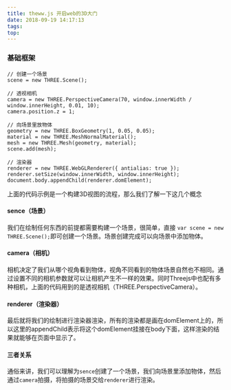 ```yaml
---
title: theww.js 开启web的3D大门
date: 2018-09-19 14:17:13
tags:
top:
---
```

### 基础框架

```
// 创建一个场景
scene = new THREE.Scene();

// 透视相机
camera = new THREE.PerspectiveCamera(70, window.innerWidth / window.innerHeight, 0.01, 10);
camera.position.z = 1;

// 向场景里放物体
geometry = new THREE.BoxGeometry(1, 0.05, 0.05);
material = new THREE.MeshNormalMaterial();
mesh = new THREE.Mesh(geometry, material);
scene.add(mesh);

// 渲染器
renderer = new THREE.WebGLRenderer({ antialias: true });
renderer.setSize(window.innerWidth, window.innerHeight);
document.body.appendChild(renderer.domElement);
```

上面的代码示例是一个构建3D视图的流程，那么我们了解一下这几个概念

#### sence（场景）
我们在绘制任何东西的前提都需要构建一个场景，很简单，直接 `var scene = new THREE.Scene();`即可创建一个场景。场景创建完成可以向场景中添加物体。
#### camera（相机）
相机决定了我们从哪个视角看到物体，视角不同看到的物体场景自然也不相同。通过设置不同的相机参数就可以让相机产生不一样的效果。同时Threejs中也配有多种相机，上面的代码用到的是透视相机（THREE.PerspectiveCamera）。
#### renderer（渲染器）
最后就将我们的绘制进行渲染器渲染，所有的渲染都是画在domElement上的，所以这里的appendChild表示将这个domElement挂接在body下面，这样渲染的结果就能够在页面中显示了。

#### 三者关系
通俗来讲，我们可以理解为`sence`创建了一个场景，我们向场景里添加物体，然后通过`camera`拍摄，将拍摄的场景交给`renderer`进行渲染。